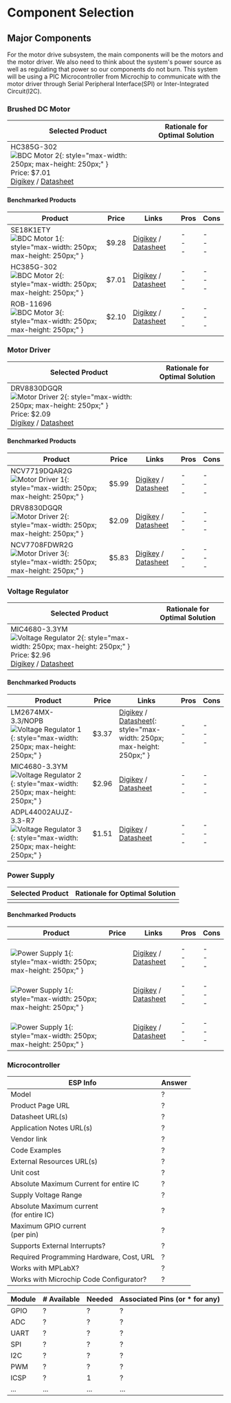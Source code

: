 # **Component Selection**

## **Major Components**
For the motor drive subsystem, the main components will be the motors and the motor driver. We also need to think about the system's power source as well as regulating that power so our components do not burn. This system will be using a PIC Microcontroller from Microchip to communicate with the motor driver through Serial Peripheral Interface(SPI) or Inter-Integrated Circuit(I2C).

### **Brushed DC Motor**
| **Selected Product**     | **Rationale for Optimal Solution**                                              |
|------------------|-------|
| HC385G-302 <br> ![BDC Motor 2](images/components/HC385G-302.jpg){: style="max-width: 250px; max-height: 250px;" } <br> Price: $7.01 <br> [Digikey](http://digikey.com/en/products/detail/johnson-motor/HC385G-302/12723725) / [Datasheet](https://www.johnsonelectric.com/pub/media/datasheetdownloadpdf/pdf/HC385G_302_metric_3__0.pdf) |  |

#### Benchmarked Products
| Product          | Price | Links       | Pros                           | Cons                         |
|--|-------|-----------------|--------------------------------|------------------------------|
| SE18K1ETY <br> ![BDC Motor 1](images/components/SE18K1ETY.jpg){: style="max-width: 250px; max-height: 250px;" } | $9.28 | [Digikey](https://www.digikey.com/en/products/detail/nmb-technologies-corporation/SE18K1ETY/6021449) / [Datasheet](https://mm.digikey.com/Volume0/opasdata/d220001/medias/docus/734/SE18K.pdf) | -   <br> - <br> -  | -   <br> - <br> - |
| HC385G-302 <br> ![BDC Motor 2](images/components/HC385G-302.jpg){: style="max-width: 250px; max-height: 250px;" } | $7.01 | [Digikey](http://digikey.com/en/products/detail/johnson-motor/HC385G-302/12723725) / [Datasheet](https://www.johnsonelectric.com/pub/media/datasheetdownloadpdf/pdf/HC385G_302_metric_3__0.pdf) | -   <br> - <br> - | -   <br> - <br> - |
| ROB-11696 <br> ![BDC Motor 3](images/components/ROB-11696.jpg){: style="max-width: 250px; max-height: 250px;" } | $2.10 | [Digikey](https://www.digikey.com/en/products/detail/sparkfun-electronics/ROB-11696/6163657) / [Datasheet](https://mm.digikey.com/Volume0/opasdata/d220001/medias/docus/951/ROB-11696_Web.pdf) | -   <br> - <br> - | -   <br> - <br> - |


### **Motor Driver**
| **Selected Product**     | **Rationale for Optimal Solution**                                              |
|------------------|-------|
| DRV8830DGQR <br> ![Motor Driver 2](images/components/DRV8830DGQR.jpg){: style="max-width: 250px; max-height: 250px;" } <br> Price: $2.09 <br> [Digikey](https://www.digikey.com/en/products/detail/texas-instruments/DRV8830DGQR/2520903) / [Datasheet](https://www.ti.com/lit/ds/symlink/drv8830.pdf?HQS=dis-dk-null-digikeymode-dsf-pf-null-wwe&ts=1738989981632&ref_url=https%253A%252F%252Fwww.ti.com%252Fgeneral%252Fdocs%252Fsuppproductinfo.tsp%253FdistId%253D10%2526gotoUrl%253Dhttps%253A%252F%252Fwww.ti.com%252Flit%252Fgpn%252Fdrv8830) |  |

#### Benchmarked Products
| Product          | Price | Links       | Pros                           | Cons                         |
|--|-------|-----------------|--------------------------------|------------------------------|
| NCV7719DQAR2G <br> ![Motor Driver 1](images/components/NCV7719DQAR2G.jpg){: style="max-width: 250px; max-height: 250px;" } | $5.99 | [Digikey](https://www.digikey.com/en/products/detail/onsemi/NCV7719DQAR2G/12529076) / [Datasheet](https://www.onsemi.com/download/data-sheet/pdf/ncv7719-d.pdf) | - <br> - <br> - | - <br> - <br> - |
| DRV8830DGQR <br> ![Motor Driver 2](images/components/DRV8830DGQR.jpg){: style="max-width: 250px; max-height: 250px;" } | $2.09 | [Digikey](https://www.digikey.com/en/products/detail/texas-instruments/DRV8830DGQR/2520903) / [Datasheet](https://www.ti.com/lit/ds/symlink/drv8830.pdf?HQS=dis-dk-null-digikeymode-dsf-pf-null-wwe&ts=1738989981632&ref_url=https%253A%252F%252Fwww.ti.com%252Fgeneral%252Fdocs%252Fsuppproductinfo.tsp%253FdistId%253D10%2526gotoUrl%253Dhttps%253A%252F%252Fwww.ti.com%252Flit%252Fgpn%252Fdrv8830) | - <br> - <br> - | - <br> - <br> - |
| NCV7708FDWR2G <br> ![Motor Driver 3](images/components/NCV7708FDWR2G.jpg){: style="max-width: 250px; max-height: 250px;" } | $5.83 | [Digikey](https://www.digikey.com/en/products/detail/onsemi/NCV7708FDWR2G/9829237) / [Datasheet](https://www.onsemi.com/pdf/datasheet/ncv7708f-d.pdf) | - <br> - <br> - | - <br> - <br> - |


### **Voltage Regulator**
| **Selected Product**     | **Rationale for Optimal Solution**                                              |
|------------------|-------|
|  MIC4680-3.3YM <br> ![Voltage Regulator 2](images/components/MIC4680-3.3YM.jpg){: style="max-width: 250px; max-height: 250px;" } <br> Price: $2.96 <br> [Digikey](https://www.digikey.com/en/products/detail/microchip-technology/MIC4680-3-3YM/771689) / [Datasheet](https://ww1.microchip.com/downloads/en/DeviceDoc/mic4680.pdf) |  |

#### Benchmarked Products
| Product          | Price | Links       | Pros                           | Cons                         |
|--|-------|-----------------|--------------------------------|------------------------------|
| LM2674MX-3.3/NOPB <br> ![Voltage Regulator 1](images/components/LM2674MX-3.3.jpg){: style="max-width: 250px; max-height: 250px;" } | $3.37 | [Digikey](https://www.digikey.com/en/products/detail/texas-instruments/LM2674MX-3-3-NOPB/366902) / [Datasheet](https://www.ti.com/lit/ds/symlink/lm2674.pdf?HQS=dis-dk-null-digikeymode-dsf-pf-null-wwe&ts=1738969322841&ref_url=http%253A%252F%252Fwww.wjs2ic.com%252F){: style="max-width: 250px; max-height: 250px;" } |  - <br> - <br> - |  - <br> - <br> - |
| MIC4680-3.3YM <br> ![Voltage Regulator 2](images/components/MIC4680-3.3YM.jpg){: style="max-width: 250px; max-height: 250px;" }  | $2.96 | [Digikey](https://www.digikey.com/en/products/detail/microchip-technology/MIC4680-3-3YM/771689) / [Datasheet](https://ww1.microchip.com/downloads/en/DeviceDoc/mic4680.pdf) |  - <br> - <br> - |  - <br> - <br> - |
| ADPL44002AUJZ-3.3-R7 <br> ![Voltage Regulator 3](images/components/ADPL44002AUJZ-3.3-R7.jpg){: style="max-width: 250px; max-height: 250px;" } | $1.51 | [Digikey](https://www.digikey.com/en/products/detail/analog-devices-inc/ADPL44002AUJZ-3-3-R7/25803461) / [Datasheet](https://www.mouser.com/datasheet/2/609/1/adpl44002-3535120.pdf) | - <br> - <br> -  |  - <br> - <br> - |


### **Power Supply**
| **Selected Product**     | **Rationale for Optimal Solution**                                              |
|------------------|-------|
|  |  |

#### Benchmarked Products
| Product          | Price | Links       | Pros                           | Cons                         |
|--|-------|-----------------|--------------------------------|------------------------------|
|  <br> ![Power Supply 1](images/components/.jpg){: style="max-width: 250px; max-height: 250px;" } |  | [Digikey]() / [Datasheet]() |  - <br> - <br> - |  - <br> - <br> - |
|  <br> ![Power Supply 1](images/components/.jpg){: style="max-width: 250px; max-height: 250px;" } |  | [Digikey]() / [Datasheet]() |  - <br> - <br> - |  - <br> - <br> - |
|  <br> ![Power Supply 1](images/components/.jpg){: style="max-width: 250px; max-height: 250px;" } |  | [Digikey]() / [Datasheet]() |  - <br> - <br> - |  - <br> - <br> - |

### **Microcontroller**
| ESP Info                                      | Answer |
| --------------------------------------------- | ------ | 
| Model                                         | ?      | 
| Product Page URL                              | ?      |
| Datasheet URL(s)                              | ?      |
| Application Notes URL(s)                      | ?      |
| Vendor link                                   | ?      |
| Code Examples                                 | ?      |
| External Resources URL(s)                     | ?      |
| Unit cost                                     | ?      |
| Absolute Maximum Current for entire IC        | ?      |
| Supply Voltage Range                          | ?      |
| Absolute Maximum current <br> (for entire IC) | ?      |
| Maximum GPIO current <br> (per pin)           | ?      |
| Supports External Interrupts?                 | ?      |
| Required Programming Hardware, Cost, URL      | ?      |
| Works with MPLabX?                            | ?      |
| Works with Microchip Code Configurator?       | ?      |


| Module | # Available | Needed | Associated Pins (or * for any) |
| ---------- | ----------- | ------ | ------------------------------ |
| GPIO       | ?           | ?      | ?                              |
| ADC        | ?           | ?      | ?                              |
| UART       | ?           | ?      | ?                              |
| SPI        | ?           | ?      | ?                              |
| I2C        | ?           | ?      | ?                              |
| PWM        | ?           | ?      | ?                              |
| ICSP       | ?           | 1      | ?                              |
| ...        | ...         | ...    | ...                            |


